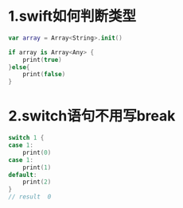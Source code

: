 # 1.swift如何判断类型
```swift
var array = Array<String>.init()

if array is Array<Any> {
    print(true)
}else{
    print(false)
}
```

# 2.switch语句不用写break
```swift
switch 1 {
case 1:
    print(0)
case 1:
    print(1)
default:
    print(2)
}
// result  0
```


